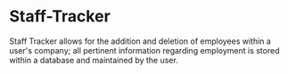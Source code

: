 # Staff-Tracker
Staff Tracker allows for the addition and deletion of employees within a user's company; all pertinent information regarding employment is stored within a database and maintained by the user.
